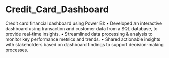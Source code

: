 # Credit_Card_Dashboard
Credit card financial dashboard using Power BI:
•
Developed an interactive dashboard using transaction and customer data from a SQL database, to provide real-time insights.
•
Streamlined data processing & analysis to monitor key performance metrics and trends.
•
Shared actionable insights with stakeholders based on dashboard findings to support decision-making processes.
